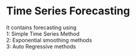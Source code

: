 <h1>Time Series Forecasting</h1>
It contains forecasting using</br>
1: Simple Time Series Method</br>
2: Exponential smoothing methods</br>
3: Auto Regressive methods</br>
